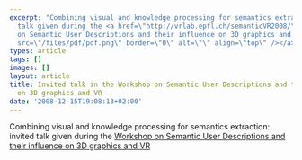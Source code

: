 ```yaml
---
excerpt: "Combining visual and knowledge processing for semantics extraction: invited
  talk given during the <a href=\"http://vrlab.epfl.ch/semanticVR2008/\" target=\"_blank\">Workshop
  on Semantic User Descriptions and their influence on 3D graphics and VR</a> <a href=\"/files/semanticVR2008_Kompatsiaris.pdf\"><img
  src=\"/files/pdf/pdf.png\" border=\"0\" alt=\"\" align=\"top\" /></a>\r\n"
types: article
tags: []
images: []
layout: article
title: Invited talk in the Workshop on Semantic User Descriptions and their influence
  on 3D graphics and VR
date: '2008-12-15T19:08:13+02:00'
---
```

Combining visual and knowledge processing for semantics extraction: invited talk given during the <a href="http://vrlab.epfl.ch/semanticVR2008/" target="_blank">Workshop on Semantic User Descriptions and their influence on 3D graphics and VR</a> <a href="/files/semanticVR2008_Kompatsiaris.pdf"><img src="/files/pdf/pdf.png" border="0" alt="" align="top" /></a>
